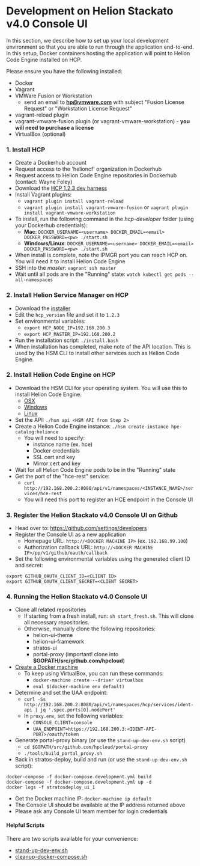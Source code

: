 # Development on Helion Stackato v4.0 Console UI
In this section, we describe how to set up your local development environment so that you are able to run through the application end-to-end. In this setup, Docker containers hosting the application will point to Helion Code Engine installed on HCP.

Please ensure you have the following installed:
- Docker
- Vagrant
- VMWare Fusion or Workstation
  - send an email to **hp@vmware.com** with subject "Fusion License Request" or "Workstation License Request"
- vagrant-reload plugin
- vagrant-vmware-fusion plugin (or vagrant-vmware-workstation) - **you will need to purchase a license**
- VirtualBox (optional)

### <a id="install-hcp"></a>1. Install HCP
- Create a Dockerhub account
- Request access to the 'helioncf' organization in Dockerhub
- Request access to Helion Code Engine repositories in Dockerhub (contact: Wayne Foley)
- Download the [HCP 1.2.3 dev harness](https://s3-us-west-2.amazonaws.com/hcp-concourse/hcp-developer-1.2.3%2Bmaster.dd447a0.20160615085128.tar.gz)
- Install Vagrant plugins:
  - `vagrant plugin install vagrant-reload`
  - `vagrant plugin install vagrant-vmware-fusion` or `vagrant plugin install vagrant-vmware-workstation`
- To install, run the following command in the *hcp-developer* folder (using your Dockerhub credentials):
  - **Mac**: `DOCKER_USERNAME=<username> DOCKER_EMAIL=<email> DOCKER_PASSWORD=<pw> ./start.sh`
  - **Windows/Linux**: `DOCKER_USERNAME=<username> DOCKER_EMAIL=<email> DOCKER_PASSWORD=<pw> ./start.sh`
- When install is complete, note the IPMGR port you can reach HCP on. You will need it to install Helion Code Engine
- SSH into the *master*: `vagrant ssh master`
- Wait until all pods are in the "Running" state: `watch kubectl get pods --all-namespaces`

### <a id="install-hsm"></a>2. Install Helion Service Manager on HCP
- Download the [installer](https://s3-us-west-2.amazonaws.com/helion-service-manager/release/master/hsm-installer/0.1.27/setup.tgz)
- Edit the `hcp_version` file and set it to `1.2.3`
- Set environmental variables:
  - `export HCP_NODE_IP=192.168.200.3`
  - `export HCP_MASTER_IP=192.168.200.2`
- Run the installation script: `./install.bash`
- When installation has completed, make note of the API location. This is used by the HSM CLI to install other services such as Helion Code Engine.

### <a id="install-hce"></a>2. Install Helion Code Engine on HCP
- Download the HSM CLI for your operating system. You will use this to install Helion Code Engine.
  - [OSX](https://s3-us-west-2.amazonaws.com/helion-service-manager/release/master/hsm-cli/dist/0.1.27/hsm-0.1.27-darwin-amd64.tar.gz)
  - [Windows](https://s3-us-west-2.amazonaws.com/helion-service-manager/release/master/hsm-cli/dist/0.1.27/hsm-0.1.27-windows-amd64.zip)
  - [Linux](https://s3-us-west-2.amazonaws.com/helion-service-manager/release/master/hsm-cli/dist/0.1.27/hsm-0.1.27-linux-amd64.tar.gz)
- Set the API: `./hsm api <HSM API from Step 2>`
- Create a Helion Code Engine instance: `./hsm create-instance hpe-catalog:helionce`
  - You will need to specify:
    - instance name (ex. hce)
    - Docker credentials
    - SSL cert and key
    - Mirror cert and key
- Wait for all Helion Code Engine pods to be in the "Running" state
- Get the port of the "hce-rest" service:
  - `curl http://192.168.200.2:8080/api/v1/namespaces/<INSTANCE_NAME>/services/hce-rest`
  - You will need this port to register an HCE endpoint in the Console UI

### <a id="register-ui"></a>3. Register the Helion Stackato v4.0 Console UI on Github
- Head over to: https://github.com/settings/developers
- Register the Console UI as a new application
  - Homepage URL: `http://<DOCKER MACHINE IP>` (ex. `192.168.99.100`)
  - Authorization callback URL: `http://<DOCKER MACHINE IP>/pp/v1/github/oauth/callback`
- Set the following environmental variables using the generated client ID and secret:
```
export GITHUB_OAUTH_CLIENT_ID=<CLIENT ID>
export GITHUB_OAUTH_CLIENT_SECRET=<CLIENT SECRET>
```

### <a id="running-ui"></a>4. Running the Helion Stackato v4.0 Console UI
- Clone all related repositories
  - If starting from a fresh install, run: `sh start_fresh.sh`. This will clone all necessary repositories.
  - Otherwise, manually clone the following repositories:
    - helion-ui-theme
    - helion-ui-framework
    - stratos-ui
    - portal-proxy (important! clone into **$GOPATH/src/github.com/hpcloud**)
- [Create a Docker machine](create_docker_machine.md)
  - To keep using VirtualBox, you can run these commands:
    - `docker-machine create --driver virtualbox`
    - `eval $(docker-machine env default)`
- Determine and set the UAA endpoint:
  - `curl -Ss http://192.168.200.2:8080/api/v1/namespaces/hcp/services/ident-api | jq '.spec.ports[0].nodePort'`
  - In `proxy.env`, set the following variables:
    - `CONSOLE_CLIENT=console`
    - `UAA_ENDPOINT=https://192.168.200.3:<IDENT-API-PORT>/oauth/token`
- Generate portal-proxy binary (or use the `stand-up-dev-env.sh` script)
  - `cd $GOPATH/src/github.com/hpcloud/portal-proxy`
  - `./tools/build_portal_proxy.sh`
- Back in stratos-deploy, build and run (or use the `stand-up-dev-env.sh` script):
```
docker-compose -f docker-compose.development.yml build
docker-compose -f docker-compose.development.yml up -d
docker logs -f stratosdeploy_ui_1
```
- Get the Docker machine IP: `docker-machine ip default`
- The Console UI should be available at the IP address returned above
- Please ask any Console UI team member for login credentials

#### Helpful Scripts
There are two scripts available for your convenience:
- [stand-up-dev-env.sh](../stand-up-dev-env.sh)
- [cleanup-docker-compose.sh](../cleanup-docker-compose.sh)
